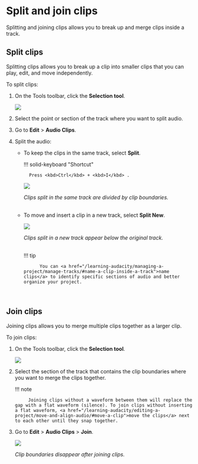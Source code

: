 # Split and join clips

Splitting and joining clips allows you to break up and merge clips inside a track.
<br/>

## Split clips

Splitting clips allows you to break up a clip into smaller clips that you can play, edit, and move independently.

To split clips:

1. On the Tools toolbar, click the **Selection tool**.

    <img src="/learning-audacity/assets/images/Tools Toolbar - Selection Tool.png" />

2. Select the point or section of the track where you want to split audio.

3. Go to **Edit** \> **Audio Clips**.

4. Split the audio:

    - To keep the clips in the same track, select **Split**.

        !!! solid-keyboard "Shortcut"        
        
            Press <kbd>Ctrl</kbd> + <kbd>I</kbd> .

        <img src="/learning-audacity/assets/images/Clips - Same track.png" />

        _Clips split in the same track are divided by clip boundaries._<br/><br/>

    - To move and insert a clip in a new track, select **Split New**.

        <img src="/learning-audacity/assets/images/Clips - New Track.png" />

        _Clips split in a new track appear below the original track._<br/><br/>

        !!! tip 

                You can <a href="/learning-audacity/managing-a-project/manage-tracks/#name-a-clip-inside-a-track">name clips</a> to identify specific sections of audio and better organize your project.

<br/>

## Join clips

Joining clips allows you to merge multiple clips together as a larger clip.

To join clips:

1. On the Tools toolbar, click the **Selection tool**.

    <img src="/learning-audacity/assets/images/Tools Toolbar - Selection Tool.png" />

2. Select the section of the track that contains the clip boundaries where you want to merge the clips together.

    !!! note

            Joining clips without a waveform between them will replace the gap with a flat waveform (silence). To join clips without inserting a flat waveform, <a href="/learning-audacity/editing-a-project/move-and-align-audio/#move-a-clip">move the clips</a> next to each other until they snap together.

3. Go to **Edit** \> **Audio Clips** \> **Join**.

    <img src="/learning-audacity/assets/images/Clips - Join clips.png" />

    _Clip boundaries disappear after joining clips._

<br/>